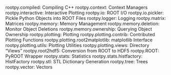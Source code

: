 rootpy.compiled: Compiling C++
rootpy.context: Context Managers
rootpy.interactive: Interactive Plotting
rootpy.io: ROOT I/O
rootpy.io.pickler: Pickle Python Objects into ROOT Files
rootpy.logger: Logging
rootpy.matrix: Matrices
rootpy.memory: Memory Management
rootpy.memory.deletion: Monitor Object Deletions
rootpy.memory.ownership: Querying Object Ownership
rootpy.plotting: Plotting
rootpy.plotting.contrib: Contributed Plotting Functions
rootpy.plotting.root2matplotlib: matplotlib Interface
rootpy.plotting.utils: Plotting Utilities
rootpy.plotting.views: Directory “Views”
rootpy.root2hdf5: Conversion from ROOT to HDF5
rootpy.ROOT: PyROOT Wrapper
rootpy.stats: Statistics
rootpy.stats.histfactory: HistFactory
rootpy.stl: STL Dictionary Generation
rootpy.tree: Trees
rootpy.vector: Vectors

